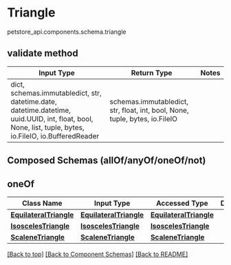 # Triangle
petstore_api.components.schema.triangle

## validate method
Input Type | Return Type | Notes
------------ | ------------- | -------------
dict, schemas.immutabledict, str, datetime.date, datetime.datetime, uuid.UUID, int, float, bool, None, list, tuple, bytes, io.FileIO, io.BufferedReader | schemas.immutabledict, str, float, int, bool, None, tuple, bytes, io.FileIO |

## Composed Schemas (allOf/anyOf/oneOf/not)
## oneOf
Class Name | Input Type | Accessed Type | Description | Notes
------------- | ------------- | ------------- | ------------- | -------------
[**EquilateralTriangle**](equilateral_triangle.md) | [**EquilateralTriangle**](equilateral_triangle.md) | [**EquilateralTriangle**](equilateral_triangle.md) |  |
[**IsoscelesTriangle**](isosceles_triangle.md) | [**IsoscelesTriangle**](isosceles_triangle.md) | [**IsoscelesTriangle**](isosceles_triangle.md) |  |
[**ScaleneTriangle**](scalene_triangle.md) | [**ScaleneTriangle**](scalene_triangle.md) | [**ScaleneTriangle**](scalene_triangle.md) |  |

[[Back to top]](#top) [[Back to Component Schemas]](../../../README.md#Component-Schemas) [[Back to README]](../../../README.md)
